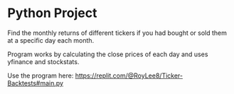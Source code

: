 # Python Project

Find the monthly returns of different tickers if you had bought or sold them at a specific day each month.

Program works by calculating the close prices of each day and uses yfinance and stockstats. 

Use the program here: https://replit.com/@RoyLee8/Ticker-Backtests#main.py

